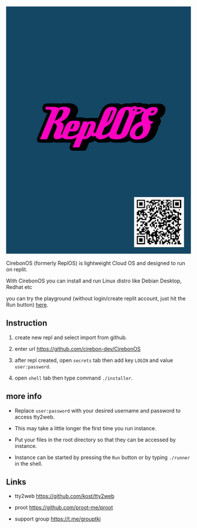 ![ReplOS](replos.jpg)

CirebonOS (formerly ReplOS) is lightweight Cloud OS and designed to run on replit.

With CirebonOS you can install and run Linux distro like Debian Desktop, Redhat etc

you can try the playground (without login/create replit account, just hit the Run button) [here](https://replit.com/@latihantik/CirebonOS).

## Instruction

1. create new repl and select import from github.

2. enter url https://github.com/cirebon-dev/CirebonOS

3. after repl created, open `secrets` tab then add key `LOGIN` and value `user:password`.

4. open `shell` tab then type command `./installer`.

## more info

- Replace `user:password` with your desired username and password to access tty2web.

- This may take a little longer the first time you run instance.

- Put your files in the root directory so that they can be accessed by instance.

- Instance can be started by pressing the `Run` button or by typing `./runner` in the shell.

## Links

- tty2web https://github.com/kost/tty2web

- proot https://github.com/proot-me/proot

- support group https://t.me/grouptkj
